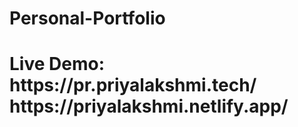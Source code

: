 # Personal-Portfolio
<h1> Live Demo:  <br>
https://pr.priyalakshmi.tech/ <br>
https://priyalakshmi.netlify.app/ </h1>
